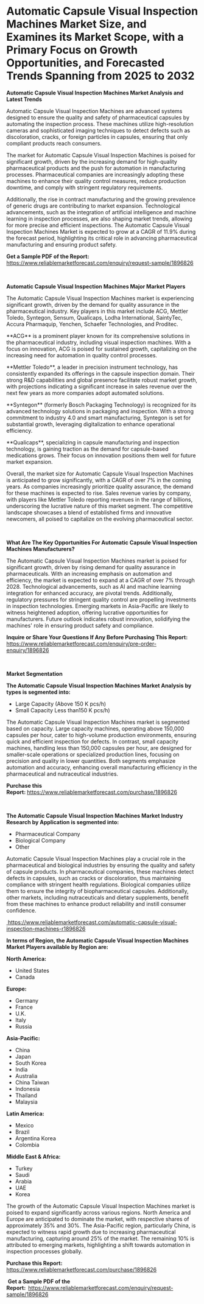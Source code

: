 <p><h1>Automatic Capsule Visual Inspection Machines Market Size, and Examines its Market Scope, with a Primary Focus on Growth Opportunities, and Forecasted Trends Spanning from 2025 to 2032</h1></p><p><strong>Automatic Capsule Visual Inspection Machines Market Analysis and Latest Trends</strong></p>
<p><p>Automatic Capsule Visual Inspection Machines are advanced systems designed to ensure the quality and safety of pharmaceutical capsules by automating the inspection process. These machines utilize high-resolution cameras and sophisticated imaging techniques to detect defects such as discoloration, cracks, or foreign particles in capsules, ensuring that only compliant products reach consumers.</p><p>The market for Automatic Capsule Visual Inspection Machines is poised for significant growth, driven by the increasing demand for high-quality pharmaceutical products and the push for automation in manufacturing processes. Pharmaceutical companies are increasingly adopting these machines to enhance their quality control measures, reduce production downtime, and comply with stringent regulatory requirements. </p><p>Additionally, the rise in contract manufacturing and the growing prevalence of generic drugs are contributing to market expansion. Technological advancements, such as the integration of artificial intelligence and machine learning in inspection processes, are also shaping market trends, allowing for more precise and efficient inspections. The Automatic Capsule Visual Inspection Machines Market is expected to grow at a CAGR of 11.9% during the forecast period, highlighting its critical role in advancing pharmaceutical manufacturing and ensuring product safety.</p></p>
<p><strong>Get a Sample PDF of the Report:&nbsp;</strong> <a href="https://www.reliablemarketforecast.com/enquiry/request-sample/1896826?utm_campaign=1875&utm_medium=2&utm_source=Github&utm_content=ia&utm_term=12042025&utm_id=automatic-capsule-visual-inspection-machines">https://www.reliablemarketforecast.com/enquiry/request-sample/1896826</a></p>
<p>&nbsp;</p>
<p><strong>Automatic Capsule Visual Inspection Machines Major Market Players</strong></p>
<p><p>The Automatic Capsule Visual Inspection Machines market is experiencing significant growth, driven by the demand for quality assurance in the pharmaceutical industry. Key players in this market include ACG, Mettler Toledo, Syntegon, Sensum, Qualicaps, Lodha International, SaintyTec, Accura Pharmaquip, Yenchen, Schaefer Technologies, and Proditec.</p><p>**ACG** is a prominent player known for its comprehensive solutions in the pharmaceutical industry, including visual inspection machines. With a focus on innovation, ACG is poised for sustained growth, capitalizing on the increasing need for automation in quality control processes.</p><p>**Mettler Toledo**, a leader in precision instrument technology, has consistently expanded its offerings in the capsule inspection domain. Their strong R&D capabilities and global presence facilitate robust market growth, with projections indicating a significant increase in sales revenue over the next few years as more companies adopt automated solutions.</p><p>**Syntegon** (formerly Bosch Packaging Technology) is recognized for its advanced technology solutions in packaging and inspection. With a strong commitment to industry 4.0 and smart manufacturing, Syntegon is set for substantial growth, leveraging digitalization to enhance operational efficiency.</p><p>**Qualicaps**, specializing in capsule manufacturing and inspection technology, is gaining traction as the demand for capsule-based medications grows. Their focus on innovation positions them well for future market expansion.</p><p>Overall, the market size for Automatic Capsule Visual Inspection Machines is anticipated to grow significantly, with a CAGR of over 7% in the coming years. As companies increasingly prioritize quality assurance, the demand for these machines is expected to rise. Sales revenue varies by company, with players like Mettler Toledo reporting revenues in the range of billions, underscoring the lucrative nature of this market segment. The competitive landscape showcases a blend of established firms and innovative newcomers, all poised to capitalize on the evolving pharmaceutical sector.</p></p>
<p>&nbsp;</p>
<p><strong>What Are The Key Opportunities For Automatic Capsule Visual Inspection Machines Manufacturers?</strong></p>
<p><p>The Automatic Capsule Visual Inspection Machines market is poised for significant growth, driven by rising demand for quality assurance in pharmaceuticals. With an increasing emphasis on automation and efficiency, the market is expected to expand at a CAGR of over 7% through 2028. Technological advancements, such as AI and machine learning integration for enhanced accuracy, are pivotal trends. Additionally, regulatory pressures for stringent quality control are propelling investments in inspection technologies. Emerging markets in Asia-Pacific are likely to witness heightened adoption, offering lucrative opportunities for manufacturers. Future outlook indicates robust innovation, solidifying the machines' role in ensuring product safety and compliance.</p></p>
<p><strong>Inquire or Share Your Questions If Any Before Purchasing This Report:</strong> <a href="https://www.reliablemarketforecast.com/enquiry/pre-order-enquiry/1896826?utm_campaign=1875&utm_medium=2&utm_source=Github&utm_content=ia&utm_term=12042025&utm_id=automatic-capsule-visual-inspection-machines">https://www.reliablemarketforecast.com/enquiry/pre-order-enquiry/1896826</a></p>
<p>&nbsp;</p>
<p><strong>Market Segmentation</strong></p>
<p><strong>The Automatic Capsule Visual Inspection Machines Market Analysis by types is segmented into:</strong></p>
<p><ul><li>Large Capacity (Above 150 K pcs/h)</li><li>Small Capacity Less than150 K pcs/h)</li></ul></p>
<p><p>The Automatic Capsule Visual Inspection Machines market is segmented based on capacity. Large capacity machines, operating above 150,000 capsules per hour, cater to high-volume production environments, ensuring quick and efficient inspection for defects. In contrast, small capacity machines, handling less than 150,000 capsules per hour, are designed for smaller-scale operations or specialized production lines, focusing on precision and quality in lower quantities. Both segments emphasize automation and accuracy, enhancing overall manufacturing efficiency in the pharmaceutical and nutraceutical industries.</p></p>
<p><strong>Purchase this Report:&nbsp;</strong><a href="https://www.reliablemarketforecast.com/purchase/1896826?utm_campaign=1875&utm_medium=2&utm_source=Github&utm_content=ia&utm_term=12042025&utm_id=automatic-capsule-visual-inspection-machines">https://www.reliablemarketforecast.com/purchase/1896826</a></p>
<p>&nbsp;</p>
<p><strong>The Automatic Capsule Visual Inspection Machines Market Industry Research by Application is segmented into:</strong></p>
<p><ul><li>Pharmaceutical Company</li><li>Biological Company</li><li>Other</li></ul></p>
<p><p>Automatic Capsule Visual Inspection Machines play a crucial role in the pharmaceutical and biological industries by ensuring the quality and safety of capsule products. In pharmaceutical companies, these machines detect defects in capsules, such as cracks or discoloration, thus maintaining compliance with stringent health regulations. Biological companies utilize them to ensure the integrity of biopharmaceutical capsules. Additionally, other markets, including nutraceuticals and dietary supplements, benefit from these machines to enhance product reliability and instill consumer confidence.</p></p>
<p><a href="https://www.reliablemarketforecast.com/automatic-capsule-visual-inspection-machines-r1896826?utm_campaign=1875&utm_medium=2&utm_source=Github&utm_content=ia&utm_term=12042025&utm_id=automatic-capsule-visual-inspection-machines">&nbsp;https://www.reliablemarketforecast.com/automatic-capsule-visual-inspection-machines-r1896826</a></p>
<p><strong>In terms of Region, the Automatic Capsule Visual Inspection Machines Market Players available by Region are:</strong></p>
<p>
    <p> <strong> North America: </strong>
        <ul>
            <li>United States</li>
            <li>Canada</li>
        </ul>
        </p> 
    <p> <strong> Europe: </strong>
        <ul>
            <li>Germany</li>
            <li>France</li>
            <li>U.K.</li>
            <li>Italy</li>
            <li>Russia</li>
        </ul>
        </p> 
    <p> <strong> Asia-Pacific: </strong>
        <ul>
            <li>China</li>
            <li>Japan</li>
            <li>South Korea</li>
            <li>India</li>
            <li>Australia</li>
            <li>China Taiwan</li>
            <li>Indonesia</li>
            <li>Thailand</li>
            <li>Malaysia</li>
        </ul>
        </p> 
    <p> <strong> Latin America: </strong>
        <ul>
            <li>Mexico</li>
            <li>Brazil</li>
            <li>Argentina Korea</li>
            <li>Colombia</li>
        </ul>
        </p> 
    <p> <strong> Middle East & Africa: </strong>
        <ul>
            <li>Turkey</li>
            <li>Saudi</li>
            <li>Arabia</li>
            <li>UAE</li>
            <li>Korea</li>
        </ul>
    </p>
    </p>
<p><p>The growth of the Automatic Capsule Visual Inspection Machines market is poised to expand significantly across various regions. North America and Europe are anticipated to dominate the market, with respective shares of approximately 35% and 30%. The Asia-Pacific region, particularly China, is expected to witness rapid growth due to increasing pharmaceutical manufacturing, capturing around 25% of the market. The remaining 10% is attributed to emerging markets, highlighting a shift towards automation in inspection processes globally.</p></p>
<p><strong>Purchase this Report: </strong><a href="https://www.reliablemarketforecast.com/purchase/1896826?utm_campaign=1875&utm_medium=2&utm_source=Github&utm_content=ia&utm_term=12042025&utm_id=automatic-capsule-visual-inspection-machines">https://www.reliablemarketforecast.com/purchase/1896826</a></p>
<p>&nbsp;<strong>Get a Sample PDF of the Report:&nbsp;&nbsp;</strong><a href="https://www.reliablemarketforecast.com/enquiry/request-sample/1896826?utm_campaign=1875&utm_medium=2&utm_source=Github&utm_content=ia&utm_term=12042025&utm_id=automatic-capsule-visual-inspection-machines">https://www.reliablemarketforecast.com/enquiry/request-sample/1896826</a></p>
<p><strong></strong></p>
<p><p></p><p></p><p></p></p>